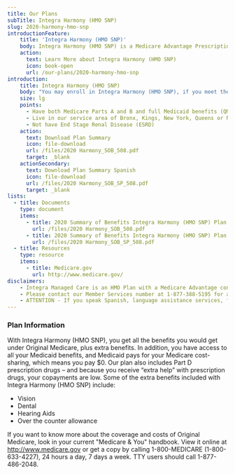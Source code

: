 ```yaml
---
title: Our Plans
subTitle: Integra Harmony (HMO SNP)
slug: 2020-harmony-hmo-snp
introductionFeature:
    title: 'Integra Harmony (HMO SNP)'
    body: Integra Harmony (HMO SNP) is a Medicare Advantage Prescription Drug Special Needs Plan for people who have Medicare and Medicaid.
    action:
      text: Learn More about Integra Harmony (HMO SNP)
      icon: book-open
      url: /our-plans/2020-harmony-hmo-snp
introduction:
    title: Integra Harmony (HMO SNP)
    body: "You may enroll in Integra Harmony (HMO SNP), if you meet the following criteria:"
    size: lg
    points: 
      - Have both Medicare Parts A and B and full Medicaid benefits (QMB+ and SLMB+)
      - Live in our service area of Bronx, Kings, New York, Queens or Nassau counties in New York
      - Not have End Stage Renal Disease (ESRD)
    action:
      text: Download Plan Summary
      icon: file-download
      url: /files/2020 Harmony_SOB_508.pdf
      target: _blank
    actionSecondary:
      text: Download Plan Summary Spanish
      icon: file-download
      url: /files/2020 Harmony_SOB_SP_508.pdf
      target: _blank
lists:
  - title: Documents
    type: document
    items: 
      - title: 2020 Summary of Benefits Integra Harmony (HMO SNP) Plan
        url: /files/2020 Harmony_SOB_508.pdf
      - title: 2020 Summary of Benefits Integra Harmony (HMO SNP) Plan Spanish
        url: /files/2020 Harmony_SOB_SP_508.pdf
  - title: Resources
    type: resource
    items: 
      - title: Medicare.gov
        url: http://www.medicare.gov/
disclaimers:
    - Integra Managed Care is an HMO Plan with a Medicare Advantage contract and a contract with the New York State Medicaid program. Enrollment in Integra Managed Care depends on contract renewal. This information is not a complete description of benefits. Limitations, copayments, and restrictions may apply. Benefits, premiums and/or co-payments/co-insurance may change on January 1 of each year. You must continue to pay your Medicare Part B premium. Certain plans are available to anyone who has both Medicaid from New York State and Medicare. Integra Managed Care complies with applicable Federal civil rights laws and does not discriminate on the basis of race, color, national origin, age, disability, or sex.
    - Please contact our Member Services number at 1-877-388-5195 for additional information (TTY users should call 711). Hours are 8 am to 8 pm seven days a week from October 1 to March 31, and 8 am to 8 pm Monday through Friday from April 1 to September 30.
    - ATTENTION - If you speak Spanish, language assistance services, free of charge, are available to you. Call 1-877-388-5195 (TTY 711). ATENCIÓN - si habla español, tiene a su disposición servicios gratuitos de asistencia lingüística. Llame al 1- 877-388-5195 (TTY 711). Assistance services for other languages are also available free of charge at the number above. All plan materials and information are available upon request in a different language or alternate formats such as braille, large print and audio.
---
```

### Plan Information

With Integra Harmony (HMO SNP), you get all the benefits you would get under Original Medicare, plus extra benefits. In addition, you have access to all your Medicaid benefits, and Medicaid pays for your Medicare cost-sharing, which means you pay $0. Our plan also includes Part D prescription drugs – and because you receive “extra help” with prescription drugs, your copayments are low. Some of the extra benefits included with Integra Harmony (HMO SNP) include:

* Vision
* Dental
* Hearing Aids
* Over the counter allowance

If you want to know more about the coverage and costs of Original Medicare, look in your current "Medicare & You" handbook. View it online at http://www.medicare.gov or get a copy by calling 1-800-MEDICARE (1-800-633-4227), 24 hours a day, 7 days a week. TTY users should call 1-877-486-2048.
